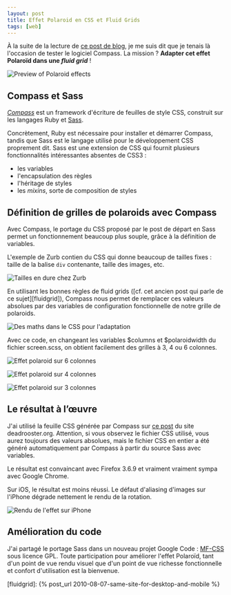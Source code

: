 ```yaml
---
layout: post
title: Effet Polaroid en CSS et Fluid Grids
tags: [web]
---
```


À la suite de la lecture de
[ce post de blog](http://www.zurb.com/article/305/easily-turn-your-images-into-polaroids-wi),
je me suis dit que je tenais là l'occasion de tester le logiciel Compass. La
mission ? **Adapter cet effet Polaroïd dans une _fluid grid_** !

![Preview of Polaroid effects](../../assets/images/polaroid-effect-preview.jpg)

## Compass et Sass

[_Compass_](http://compass-style.org/) est un framework d'écriture de feuilles
de style CSS, construit sur les langages Ruby et [Sass](http://sass-lang.com/).

Concrètement, Ruby est nécessaire pour installer et démarrer Compass, tandis que
Sass est le langage utilisé pour le développement CSS proprement dit. Sass est
une extension de CSS qui fournit plusieurs fonctionnalités intéressantes
absentes de CSS3 :

- les variables
- l'encapsulation des règles
- l'héritage de styles
- les _mixins_, sorte de composition de styles

## Définition de grilles de polaroids avec Compass

Avec Compass, le portage du CSS proposé par le post de départ en Sass permet un
fonctionnement beaucoup plus souple, grâce à la définition de variables.

L'exemple de Zurb contien du CSS qui donne beaucoup de tailles fixes : taille de
la balise `div` contenante, taille des images, etc.

![Tailles en dure chez Zurb](../../assets/images/polaroid-effect-1.png)

En utilisant les bonnes règles de fluid grids ([cf. cet ancien post qui parle de
ce sujet][fluidgrid]), Compass nous permet de remplacer ces valeurs absolues par
des variables de configuration fonctionnelle de notre grille de polaroids.

![Des maths dans le CSS pour l'adaptation](../../assets/images/polaroid-effect-2.png)

Avec ce code, en changeant les variables $columns et $polaroidwidth du fichier
screen.scss, on obtient facilement des grilles à 3, 4 ou 6 colonnes.

![Effet polaroid sur 6 colonnes](../../assets/images/polaroid-effect-3.png)

![Effet polaroid sur 4 colonnes](../../assets/images/polaroid-effect-4.png)

![Effet polaroid sur 3 colonnes](../../assets/images/polaroid-effect-5.png)

## Le résultat à l’œuvre

J'ai utilisé la feuille CSS générée par Compass sur [ce post][1] du site
deadrooster.org. Attention, si vous observez le fichier CSS utilisé, vous aurez
toujours des valeurs absolues, mais le fichier CSS en entier a été généré
automatiquement par Compass à partir du source Sass avec variables.

Le résultat est convaincant avec Firefox 3.6.9 et vraiment vraiment sympa avec
Google Chrome.

Sur iOS, le résultat est moins réussi. Le défaut d'aliasing d'images sur
l'iPhone dégrade nettement le rendu de la rotation.

![Rendu de l'effet sur iPhone](../../assets/images/polaroid-effect-6.png)

## Amélioration du code

J'ai partagé le portage Sass dans un nouveau projet Google Code :
[MF-CSS](http://code.google.com/p/mfcss/) sous licence GPL. Toute participation
pour améliorer l'effet Polaroïd, tant d'un point de vue rendu visuel que d'un
point de vue richesse fonctionnelle et confort d'utilisation est la bienvenue.

[1]: https://deadrooster.org/compile-mp3-du-net-01/

[fluidgrid]: {% post_url 2010-08-07-same-site-for-desktop-and-mobile %}
